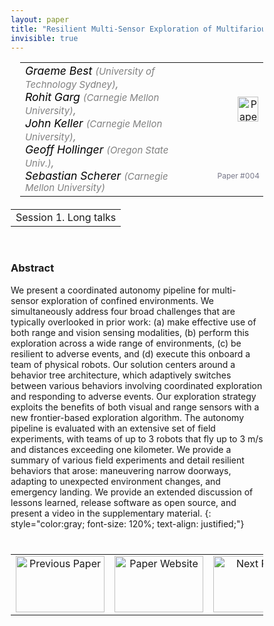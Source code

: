```yaml
---
layout: paper
title: "Resilient Multi-Sensor Exploration of Multifarious Environments with a Team of Aerial Robots"
invisible: true
---
```

<head>
<style>
* {
  box-sizing: border-box;
}

#myInput {
  background-position: 10px 10px;
  background-repeat: no-repeat;
  width: 100%;
  font-size: 100%;
  padding: 12px 20px 12px 40px;
  border: 1px solid #ddd;
  margin-bottom: 12px;
}

#myTable, #myTableA {
  border-collapse: collapse;
  width: 100%;
  border: 1px solid #ddd;
  font-size: 100%;
}

#myTable th, #myTable td, #myTableA th, #myTableA td {
  text-align: left;
  padding: 12px;
}

#myTable tr, #myTableA tr {
  border-bottom: 1px solid #ddd;
}

#myTable tr.header, #myTable tr:hover, #myTableA tr.header, #myTableA tr:hover {
  background-color: #f1f1f1;
}


#eventcounter1 a {
    font-size: 12px;
    color: #ffffff;
    display: block;
}

#eventcounter1 a:hover {
    text-decoration: none;
}

#eventcounter2 a {
    font-size: 12px;
    color: #ffffff;
    display: block;
}

#eventcounter2 a:hover {
    text-decoration: none;
}

</style>
</head>

<table width = "95%" style="padding-left: 15px; margin-left: auto; margin-right: 10px;">
<tr><td style = "vertical-align: top; padding-right: 25px;" rowspan="2">
<span style="color:black; font-size: 110%;"><i>
Graeme Best <span style="color:gray; font-size: 85%">(University of Technology Sydney)</span><span style="color:gray; font-size: 100%">,</span><br>
Rohit Garg <span style="color:gray; font-size: 85%">(Carnegie Mellon University)</span><span style="color:gray; font-size: 100%">,</span><br>
John Keller <span style="color:gray; font-size: 85%">(Carnegie Mellon University)</span><span style="color:gray; font-size: 100%">,</span><br>
Geoff Hollinger <span style="color:gray; font-size: 85%">(Oregon State Univ.)</span><span style="color:gray; font-size: 100%">,</span><br>
Sebastian Scherer <span style="color:gray; font-size: 85%">(Carnegie Mellon University)</span>
</i></span>
</td>

<td style="text-align: right;"><a href="http://www.roboticsproceedings.org/rss18/p004.pdf"><img src="{{ site.baseurl }}/images/paper_link.png" alt="Paper Website" width = "33"  height = "40"/></a><br></td>
</tr>
<tr>
<td style="color:#777789; text-align:right; font-size: 75%; margin-right:10px;">Paper&nbsp;#004</td>
</tr>
</table>

<table width="80%" style="margin-top: 20px; margin-left: auto; margin-right: auto;">
  <tr>
    <td style="text-align:center;">Session 1. Long talks</td>
  </tr>
</table>
<br>


### Abstract
We present a coordinated autonomy pipeline for multi-sensor exploration of confined environments. We simultaneously address four broad challenges that are typically overlooked in prior work: (a) make effective use of both range and vision sensing modalities, (b) perform this exploration across a wide range of environments, (c) be resilient to adverse events, and (d) execute this onboard a team of physical robots. Our solution centers around a behavior tree architecture, which adaptively switches between various behaviors involving coordinated exploration and responding to adverse events. Our exploration strategy exploits the benefits of both visual and range sensors with a new frontier-based exploration algorithm. The autonomy pipeline is evaluated with an extensive set of field experiments, with teams of up to 3 robots that fly up to 3 m/s and distances exceeding one kilometer. We provide a summary of various field experiments and detail resilient behaviors that arose: maneuvering narrow doorways, adapting to unexpected environment changes, and emergency landing. We provide an extended discussion of lessons learned, release software as open source, and present a video in the supplementary material.
{: style="color:gray; font-size: 120%; text-align: justified;"}


<table width="100%" style="margin-top:40px;">
<tr>
    <td style="width: 30%; text-align: center;"><a href="{{ site.baseurl }}/program/papers/003/">
<img src="{{ site.baseurl }}/images/previous_paper_icon.png"
       alt="Previous Paper" width = "142"  height = "90"/> 
</a> </td>
<td style="text-align: center;"><a href="{{ site.baseurl }}/program/papers">
<img src="{{ site.baseurl }}/images/overview_icon.png"
       alt="Paper Website" width = "142"  height = "90"/> 
</a> </td>
    <td style="width: 30%; text-align: center;"><a href="{{ site.baseurl }}/program/papers/005/">
    <img src="{{ site.baseurl }}/images/next_paper_icon.png"
        alt="Next Paper" width = "142"  height = "90"/>
    </a></td>
</tr>
</table>
